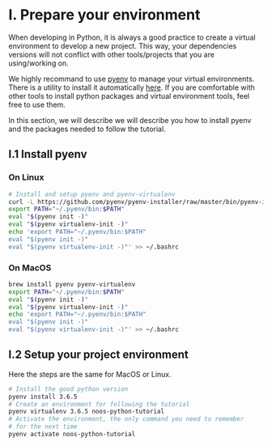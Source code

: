 # I. Prepare your environment

When developing in Python, it is always a good practice to create a virtual
environment to develop a new project. This way, your dependencies versions will
not conflict with other tools/projects that you are using/working on.

We highly recommand to use [pyenv](https://github.com/pyenv/pyenv) to
manage your virtual environments. There is a utility to install it
automatically [here](https://github.com/pyenv/pyenv-installer). If you are
comfortable with other tools to install python packages and virtual environment
tools, feel free to use them.

In this section, we will describe we will describe you how to install pyenv and
the packages needed to follow the tutorial.

## I.1 Install pyenv

### On Linux

```bash
# Install and setup pyenv and pyenv-virtualenv
curl -L https://github.com/pyenv/pyenv-installer/raw/master/bin/pyenv-installer | bash
export PATH="~/.pyenv/bin:$PATH"
eval "$(pyenv init -)"
eval "$(pyenv virtualenv-init -)"
echo 'export PATH="~/.pyenv/bin:$PATH"
eval "$(pyenv init -)"
eval "$(pyenv virtualenv-init -)"' >> ~/.bashrc
```

### On MacOS

```bash
brew install pyenv pyenv-virtualenv
export PATH="~/.pyenv/bin:$PATH"
eval "$(pyenv init -)"
eval "$(pyenv virtualenv-init -)"
echo 'export PATH="~/.pyenv/bin:$PATH"
eval "$(pyenv init -)"
eval "$(pyenv virtualenv-init -)"' >> ~/.bashrc
```

## I.2 Setup your project environment

Here the steps are the same for MacOS or Linux.

```bash
# Install the good python version
pyenv install 3.6.5
# Create an environment for following the tutorial
pyenv virtualenv 3.6.5 noos-python-tutorial
# Activate the environment, the only command you need to remember
# for the next time
pyenv activate noos-python-tutorial
```
